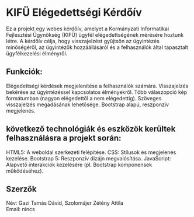 # KIFÜ Elégedettségi Kérdőív
Ez a projekt egy webes kérdőív, amelyet a Kormányzati Informatikai Fejlesztési Ügynökség (KIFÜ) ügyfél elégedettségének mérésére hoztunk létre. A kérdőív célja, hogy visszajelzést gyűjtsön az ügyintézés minőségéről, az ügyintézők hozzáállásáról és a felhasználók által tapasztalt ügyfélkezelési élményről.

## Funkciók:
Elégedettségi kérdések megjelenítése a felhasználók számára.
Visszajelzés bekérése az ügyintézéssel kapcsolatos élményekről.
Több válaszopció kép formátumban (nagyon elégedettől a nem elégedettig).
Szöveges visszajelzés megadásának lehetősége.
Bootstrap alapú, reszponzív megjelenés.


## következő technológiák és eszközök kerültek felhasználásra a projekt során:

HTML5: A weboldal szerkezeti felépítése.
CSS: Stílusok és megjelenés kezelése.
Bootstrap 5: Reszponzív dizájn megvalósítása.
JavaScript: Alapvető interakciók kezelésére (pl. Bootstrap komponensek működéséhez).

## Szerzők
Név: Gazi Tamás Dávid, Szolomájer Zétény Attila<br>
Email: nincs
